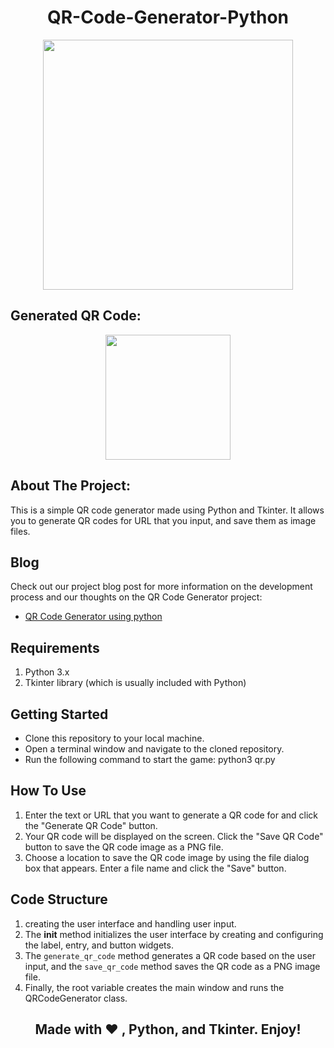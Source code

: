 <h1 align="center"> QR-Code-Generator-Python </h1>

<div align="center">
  
<img src="https://user-images.githubusercontent.com/77020164/221397652-9215943a-e7ff-47ec-99e8-86707b45309a.gif" width="400"  heigh="600"/>
  
</div>

## Generated QR Code:

<div align="center">

<img src="https://user-images.githubusercontent.com/77020164/221398287-bf7bb9fd-3cc8-4003-8ea2-1b8500b77bba.png" width="200" height ="200"/>

</div>

## About The Project:

This is a simple QR code generator made using Python and Tkinter. It allows you to generate QR codes for  URL that you input, and save them as image files.

## Blog

Check out our project blog post for more information on the development process and our thoughts on the QR Code Generator project:

* [QR Code Generator using python](https://www.codingninjas.com/codestudio/library/building-a-qr-code-generator-in-python?utm_source=github&utm_medium=organic&utm_campaign=blog-building-a-qr-code-generator-in-python)

## Requirements

1. Python 3.x
2. Tkinter library (which is usually included with Python)

## Getting Started

* Clone this repository to your local machine.
* Open a terminal window and navigate to the cloned repository.
* Run the following command to start the game: python3 qr.py

## How To Use

1. Enter the text or URL that you want to generate a QR code for and click the "Generate QR Code" button.
2. Your QR code will be displayed on the screen. Click the "Save QR Code" button to save the QR code image as a PNG file.
3. Choose a location to save the QR code image by using the file dialog box that appears. Enter a file name and click the "Save" button.

## Code Structure

1.  creating the user interface and handling user input.
2.  The __init__ method initializes the user interface by creating and configuring the label, entry, and button widgets. 
3.  The `generate_qr_code` method generates a QR code based on the user input, and the `save_qr_code` method saves the QR code as a PNG image file. 
4.  Finally, the root variable creates the main window and runs the QRCodeGenerator class.



<div align="center">
  
## Made with ❤️ , Python, and Tkinter. Enjoy!
  
</div>


